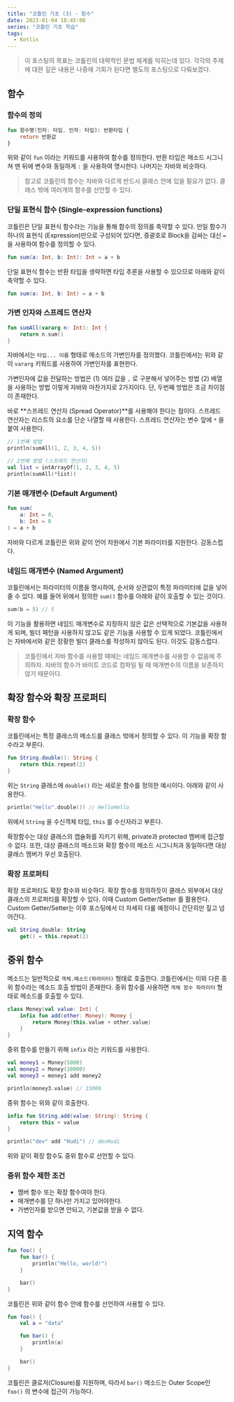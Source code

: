 ```yaml
---
title: "코틀린 기초 (3) - 함수"
date: 2023-01-04 18:45:00
series: "코틀린 기초 학습"
tags:
  - Kotlin
---
```


> 이 포스팅의 목표는 코틀린의 대략적인 문법 체계를 익히는데 있다. 각각의 주제에 대한 깊은 내용은 나중에 기회가 된다면 별도의 포스팅으로 다뤄보겠다.

## 함수

### 함수의 정의

```kotlin
fun 함수명(인자: 타입, 인자: 타입): 반환타입 {
	return 반환값
}
```

위와 같이 `fun` 이라는 키워드를 사용하여 함수를 정의한다. 반환 타입은 메소드 시그니쳐 맨 뒤에 변수와 동일하게 `:` 을 사용하여 명시한다. 나머지는 자바와 비슷하다.

> 참고로 코틀린의 함수는 자바와 다르게 반드시 클래스 안에 있을 필요가 없다. 클래스 밖에 여러개의 함수를 선언할 수 있다.

### 단일 표현식 함수 (**Single-expression functions)**

코틀린은 단일 표현식 함수라는 기능을 통해 함수의 정의를 축약할 수 있다. 만일 함수가 하나의 표현식 (Expression)만으로 구성되어 있다면, 중괄호로 Block을 감싸는 대신 `=` 을 사용하여 함수를 정의할 수 있다.

```kotlin
fun sum(a: Int, b: Int): Int = a + b
```

단일 표현식 함수는 반환 타입을 생략하면 타입 추론을 사용할 수 있으므로 아래와 같이 축약할 수 있다.

```kotlin
fun sum(a: Int, b: Int) = a + b
```

### 가변 인자와 스프레드 연산자

```kotlin
fun sumAll(vararg n: Int): Int {
    return n.sum()
}
```

자바에서는 `타입... 이름` 형태로 메소드의 가변인자를 정의했다. 코틀린에서는 위와 같이 `vararg` 키워드를 사용하여 가변인자를 표현한다.

가변인자에 값을 전달하는 방법은 (1) 여러 값을 `,` 로 구분해서 넣어주는 방법 (2) 배열을 사용하는 방법 이렇게 자바와 마찬가지로 2가지이다. 단, 두번째 방법은 조금 차이점이 존재한다.

바로 **스프레드 연산자 (Spread Operator)**를 사용해야 한다는 점이다. 스프레드 연산자는 리스트의 요소를 단순 나열할 때 사용한다. 스프레드 연산자는 변수 앞에 `*` 을 붙여 사용한다.

```kotlin
// 1번째 방법
println(sumAll(1, 2, 3, 4, 5))

// 2번째 방법 (스프레드 연산자)
val list = intArrayOf(1, 2, 3, 4, 5)
println(sumAll(*list))
```

### 기본 매개변수 (Default Argument)

```kotlin
fun sum(
    a: Int = 0,
    b: Int = 0
) = a + b
```

자바와 다르게 코틀린은 위와 같이 언어 차원에서 기본 파라미터를 지원한다. 감동스럽다.

### 네임드 매개변수 (Named Argument)

코틀린에서는 파라미터의 이름을 명시하여, 순서와 상관없이 특정 파라미터에 값을 넣어줄 수 있다. 예를 들어 위에서 정의한 `sum()` 함수를 아래와 같이 호출할 수 있는 것이다.

```kotlin
sum(b = 5) // 5
```

이 기능을 활용하면 네임드 매개변수로 지정하지 않은 값은 선택적으로 기본값을 사용하게 되며, 빌더 패턴을 사용하지 않고도 같은 기능을 사용할 수 있게 되었다. 코틀린에서는 자바에서와 같은 장황한 빌더 클래스를 작성하지 않아도 된다. 이것도 감동스럽다.

> 코틀린에서 자바 함수를 사용할 때에는 네임드 매개변수를 사용할 수 없음에 주의하자. 자바의 함수가 바이트 코드로 컴파일 될 때 매개변수의 이름을 보존하지 않기 때문이다.

## 확장 함수와 확장 프로퍼티

### 확장 함수

코틀린에서는 특정 클래스의 메소드를 클래스 밖에서 정의할 수 있다. 이 기능을 확장 함수라고 부른다.

```kotlin
fun String.double(): String {
    return this.repeat(2)
}
```

위는 `String` 클래스에 `double()` 라는 새로운 함수를 정의한 예시이다. 아래와 같이 사용한다.

```kotlin
println("Hello".double()) // HelloHello
```

위에서 `String` 을 수신객체 타입, `this` 를 수신자라고 부른다.

확장함수는 대상 클래스의 캡슐화를 지키기 위해, private과 protected 멤버에 접근할 수 없다. 또한, 대상 클래스의 메소드와 확장 함수의 메소드 시그니처과 동일하다면 대상 클래스 멤버가 우선 호출된다.

### 확장 프로퍼티

확장 프로퍼티도 확장 함수와 비슷하다. 확장 함수를 정의하듯이 클래스 외부에서 대상 클래스의 프로퍼티를 확장할 수 있다. 이때 Custom Getter/Setter 를 활용한다. Custom Getter/Setter는 이후 포스팅에서 더 자세히 다룰 예정이니 간단히만 짚고 넘어간다.

```kotlin
val String.double: String
    get() = this.repeat(2)
```

## 중위 함수

메소드는 일반적으로 `객체.메소드(파라미터)` 형태로 호출한다. 코틀린에서는 이와 다른 중위 함수라는 메소드 호출 방법이 존재한다. 중위 함수를 사용하면 `객체 함수 파라미터` 형태로 메소드를 호출할 수 있다.

```kotlin
class Money(val value: Int) {
    infix fun add(other: Money): Money {
        return Money(this.value + other.value)
    }
}
```

중위 함수를 만들기 위해 `infix` 라는 키워드를 사용한다.

```kotlin
val money1 = Money(5000)
val money2 = Money(10000)
val money3 = money1 add money2

println(money3.value) // 15000
```

중위 함수는 위와 같이 호출한다.

```kotlin
infix fun String.add(value: String): String {
    return this + value
}

println("dev" add "Hudi") // devHudi
```

위와 같이 확장 함수도 중위 함수로 선언할 수 있다.

### 중위 함수 제한 조건

- 멤버 함수 또는 확장 함수여야 한다.
- 매개변수를 단 하나만 가지고 있어야한다.
- 가변인자를 받으면 안되고, 기본값을 받을 수 없다.

## 지역 함수

```kotlin
fun foo() {
    fun bar() {
        println("Hello, world!")
    }

    bar()
}
```

코틀린은 위와 같이 함수 안에 함수를 선언하여 사용할 수 있다.

```kotlin
fun foo() {
    val a = "data"

    fun bar() {
        println(a)
    }

    bar()
}
```

코틀린은 클로저(Closure)를 지원하며, 따라서 `bar()` 메소드는 Outer Scope인 `foo()` 의 변수에 접근이 가능하다.
